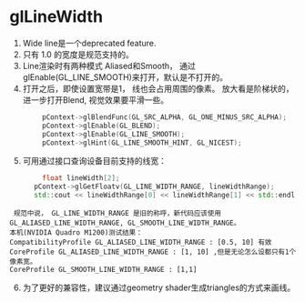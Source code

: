 # glLineWidth

1. Wide line是一个deprecated feature.
2. 只有 1.0 的宽度是规范支持的。
3. Line渲染时有两种模式 Aliased和Smooth， 通过glEnable(GL_LINE_SMOOTH)来打开，默认是不打开的。
4. 打开之后，即使设置宽带是1， 线也会占用周围的像素。 放大看是阶梯状的，进一步打开Blend, 视觉效果要平滑一些。
```c++
        pContext->glBlendFunc(GL_SRC_ALPHA, GL_ONE_MINUS_SRC_ALPHA);
        pContext->glEnable(GL_BLEND);
        pContext->glEnable(GL_LINE_SMOOTH);
        pContext->glHint(GL_LINE_SMOOTH_HINT, GL_NICEST);
```
5. 可用通过接口查询设备目前支持的线宽：
  ```c++
          float lineWidth[2];
        pContext->glGetFloatv(GL_LINE_WIDTH_RANGE, lineWidthRange);
        std::cout << lineWidthRange[0] << lineWidthRange[1] << std::endl;
 ```
     规范中说， GL_LINE_WIDTH_RANGE 是旧的称呼，新代码应该使用 GL_ALIASED_LINE_WIDTH_RANGE, GL_SMOOTH_LINE_WIDTH_RANGE。
    本机(NVIDIA Quadro M1200)测试结果：
    CompatibilityProfile GL_ALIASED_LINE_WIDTH_RANGE : [0.5, 10] 有效
    CoreProfile GL_ALIASED_LINE_WIDTH_RANGE : [1, 10] ,但是无论怎么设都只有1个像素宽。
    CoreProfile GL_SMOOTH_LINE_WIDTH_RANGE : [1,1] 

6. 为了更好的兼容性，建议通过geometry shader生成triangles的方式来画线。